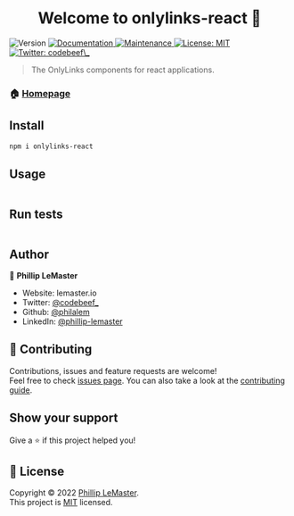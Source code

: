 <h1 align="center">Welcome to onlylinks-react 👋</h1>
<p>
  <img alt="Version" src="https://img.shields.io/badge/version-0.0.1-blue.svg?cacheSeconds=2592000" />
  <a href="https://github.com/philalem/onlylinks-react#readme" target="_blank">
    <img alt="Documentation" src="https://img.shields.io/badge/documentation-yes-brightgreen.svg" />
  </a>
  <a href="https://github.com/philalem/onlylinks-react/graphs/commit-activity" target="_blank">
    <img alt="Maintenance" src="https://img.shields.io/badge/Maintained%3F-yes-green.svg" />
  </a>
  <a href="https://github.com/philalem/onlylinks-react/blob/main/LICENSE" target="_blank">
    <img alt="License: MIT" src="https://img.shields.io/github/license/philalem/onlylinks-react" />
  </a>
  <a href="https://twitter.com/codebeef\_" target="_blank">
    <img alt="Twitter: codebeef\_" src="https://img.shields.io/twitter/follow/codebeef\_.svg?style=social" />
  </a>
</p>

> The OnlyLinks components for react applications.

### 🏠 [Homepage](https://github.com/philalem/onlylinks-react#readme)

## Install

```sh
npm i onlylinks-react
```

## Usage

```sh

```

## Run tests

```sh

```

## Author

👤 **Phillip LeMaster**

- Website: lemaster.io
- Twitter: [@codebeef\_](https://twitter.com/codebeef_)
- Github: [@philalem](https://github.com/philalem)
- LinkedIn: [@phillip-lemaster](https://linkedin.com/in/phillip-lemaster)

## 🤝 Contributing

Contributions, issues and feature requests are welcome!<br />Feel free to check [issues page](https://github.com/philalem/onlylinks-react/issues). You can also take a look at the [contributing guide]().

## Show your support

Give a ⭐️ if this project helped you!

## 📝 License

Copyright © 2022 [Phillip LeMaster](https://github.com/philalem).<br />
This project is [MIT](https://github.com/philalem/onlylinks-react/blob/main/LICENSE) licensed.
